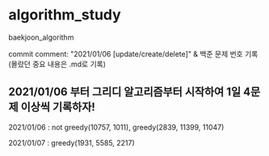# algorithm_study
baekjoon_algorithm

commit comment: "2021/01/06 [update/create/delete]"
& 백준 문제 번호 기록(몰랐던 중요 내용은 .md로 기록)

## 2021/01/06 부터 그리디 알고리즘부터 시작하여 1일 4문제 이상씩 기록하자!

2021/01/06 : not greedy(10757, 1011), greedy(2839, 11399, 11047)

2021/01/07 : greedy(1931, 5585, 2217)
